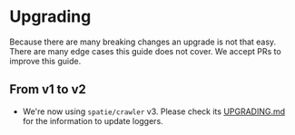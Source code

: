 # Upgrading

Because there are many breaking changes an upgrade is not that easy. 
There are many edge cases this guide does not cover. 
We accept PRs to improve this guide.

## From v1 to v2

- We're now using `spatie/crawler` v3. Please check its [UPGRADING.md](https://github.com/spatie/crawler/blob/master/UPGRADING.md#from-v2-to-v3)
for the information to update loggers.

